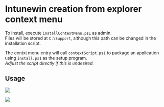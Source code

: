# Intunewin creation from explorer context menu

To install, execute `installContextMenu.ps1` as admin.  
Files will be stored at `C:\Support`, although this path can be changed in the installation script.   

The contxt menu entry will call `contextScript.ps1` to package an application using `install.ps1` as the setup program.  
*Adjust the script directly if this is undesired.*

## Usage
![](https://i.imgur.com/oNrvp5K.png)

![](https://i.imgur.com/fmnoVZx.png)

